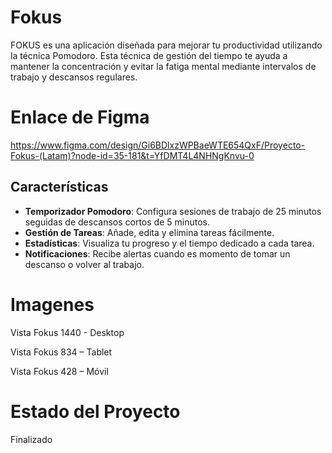 # Fokus

FOKUS es una aplicación diseñada para mejorar tu productividad utilizando la técnica Pomodoro. Esta técnica de gestión del tiempo te ayuda a mantener la concentración y evitar la fatiga mental mediante intervalos de trabajo y descansos regulares.

# Enlace de Figma

https://www.figma.com/design/Gi6BDlxzWPBaeWTE654QxF/Proyecto-Fokus-(Latam)?node-id=35-181&t=YfDMT4L4NHNgKnvu-0

## Características

- **Temporizador Pomodoro**: Configura sesiones de trabajo de 25 minutos seguidas de descansos cortos de 5 minutos.
- **Gestión de Tareas**: Añade, edita y elimina tareas fácilmente.
- **Estadísticas**: Visualiza tu progreso y el tiempo dedicado a cada tarea.
- **Notificaciones**: Recibe alertas cuando es momento de tomar un descanso o volver al trabajo.

# Imagenes

Vista Fokus 1440 - Desktop


Vista Fokus 834 – Tablet


Vista Fokus 428 – Móvil


# Estado del Proyecto

Finalizado
